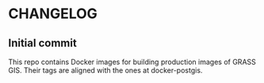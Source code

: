# CHANGELOG


## Initial commit

This repo contains Docker images for building production images of
GRASS GIS. Their tags are aligned with the ones at docker-postgis.



